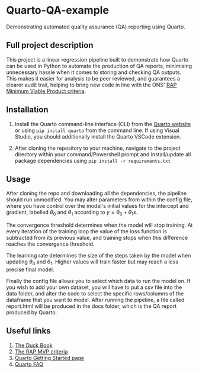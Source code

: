 # Quarto-QA-example

Demonstrating automated quality assurance (QA) reporting using Quarto.

## Full project description

This project is a linear regression pipeline built to demonstrate how Quarto can be used in Python to automate the production of QA reports, minimising unnecessary 
hassle when it comes to storing and checking QA outputs. This makes it easier for analysis to be peer reviewed, and guarantees a clearer audit trail, helping to bring 
new code in line with the
ONS' [RAP Minimum Viable Product criteria](https://github.com/best-practice-and-impact/rap_mvp_maturity_guidance/blob/master/Reproducible-Analytical-Pipelines-MVP.md).

## Installation

1. Install the Quarto command-line interface (CLI) from the [Quarto website](https://quarto.org/docs/get-started/) or using `pip install quarto` from the command line.
If using Visual Studio, you should additionally install the Quarto VSCode extension.

2. After cloning the repository to your machine, navigate to the project directory within your command/Powershell prompt and install/update all package dependencies 
using `pip install -r requirements.txt`

## Usage

After cloning the repo and downloading all the dependencies, the pipeline should run unmodified. You may alter parameters from within the config file, where you have control over the model's initial values for the intercept and gradient, labelled $\theta_0$ and $\theta_1$ according to $y=\theta_0 + \theta_1 x$.

The convergence threshold determines when the model will stop training. At every iteration of the training loop the value of the loss function is subtracted from its previous value, and training stops when this difference reaches the convergence threshold.

The learning rate determines the size of the steps taken by the model when updating $\theta_0$ and $\theta_1$. Higher values will train faster but may reach a less precise final model.

Finally the config file allows you to select which data to run the model on. If you wish to add your own dataset, you will have to put a csv file into the data folder, and alter the code to select the specific rows/columns of the dataframe that you want to model. After running the pipeline, a file called report.html will be produced in the docs folder, which is the QA report produced by Quarto.

## Useful links

1. [The Duck Book](https://best-practice-and-impact.github.io/qa-of-code-guidance/intro.html)
2. [The RAP MVP criteria](https://github.com/best-practice-and-impact/rap_mvp_maturity_guidance/blob/master/Reproducible-Analytical-Pipelines-MVP.md)
3. [Quarto Getting Started page](https://quarto.org/docs/get-started/)
4. [Quarto FAQ](https://quarto.org/docs/faq/)
